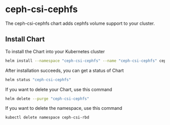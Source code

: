 # ceph-csi-cephfs

The ceph-csi-cephfs chart adds cephfs volume support to your cluster.

## Install Chart

To install the Chart into your Kubernetes cluster

```bash
helm install --namespace "ceph-csi-cephfs" --name "ceph-csi-cephfs" ceph-csi/ceph-csi-cephfs
```

After installation succeeds, you can get a status of Chart

```bash
helm status "ceph-csi-cephfs"
```

If you want to delete your Chart, use this command

```bash
helm delete --purge "ceph-csi-cephfs"
```

If you want to delete the namespace, use this command

```bash
kubectl delete namespace ceph-csi-rbd
```
